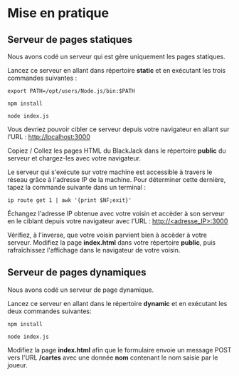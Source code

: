 # Mise en pratique


## Serveur de pages statiques

Nous avons codé un serveur qui est gère uniquement les pages statiques.

Lancez ce serveur en allant dans répertoire **static** et en exécutant les trois commandes suivantes :

    export PATH=/opt/users/Node.js/bin:$PATH

    npm install
    
    node index.js

Vous devriez pouvoir cibler ce serveur depuis votre navigateur en allant sur l'URL : [http://localhost:3000](http://localhost:3000)

Copiez / Collez les pages HTML du BlackJack dans le répertoire **public** du serveur et chargez-les avec votre navigateur.

Le serveur qui s'exécute sur votre machine est accessible à travers le réseau grâce à l'adresse IP de la machine. Pour déterminer cette dernière, tapez la commande suivante dans un terminal : 

    ip route get 1 | awk '{print $NF;exit}'

Échangez l'adresse IP obtenue avec votre voisin et accèder à son serveur en le ciblant depuis votre navigateur avec l'URL : [http://<adresse_IP>:3000](http://<adresse_IP>:3000)

Vérifiez, à l'inverse, que votre voisin parvient bien à accèder à votre serveur. Modifiez la page **index.html** dans votre répertoire **public**, puis rafraîchissez l'affichage dans le navigateur de votre voisin.

## Serveur de pages dynamiques

Nous avons codé un serveur de page dynamique.

Lancez ce serveur en allant dans le répertoire **dynamic** et en exécutant les deux commandes suivantes:

    npm install

    node index.js

Modifiez la page **index.html** afin que le formulaire envoie un message POST vers l'URL **/cartes** avec une donnée **nom** contenant le nom saisie par le joueur.

